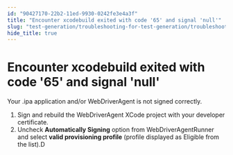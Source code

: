 ```yaml
---
id: "90427170-22b2-11ed-9930-0242fe3e4a3f"
title: "Encounter xcodebuild exited with code '65' and signal 'null'"
slug: "test-generation/troubleshooting-for-test-generation/troubleshoot-mobile-automated-testing/encounter-xcodebuild-exited-with-code-65-and-signal-null"
hide_title: true
---
```


# <a id="troubleshooting-1152" class="anchor_top_offset"/><a id="ariaid-title1" class="anchor_top_offset"/>Encounter xcodebuild exited with code '65' and signal 'null'

<div xmlns="http://www.w3.org/1999/xhtml" className="bodydiv troubleSolution"><section className="section cause"><p className="p">Your .ipa application and/or WebDriverAgent is not signed correctly.</p></section><section className="section remedy"><ol className="ol steps"><li className="li step"><span className="ph cmd">Sign and rebuild the WebDriverAgent XCode project with your developer certificate.</span></li><li className="li step"><span className="ph cmd">Uncheck <strong className="ph b">Automatically Signing</strong> option from WebDriverAgentRunner and select <strong className="ph b">valid provisioning profile</strong> (profile displayed as Eligible from the list).D</span></li></ol></section></div>
